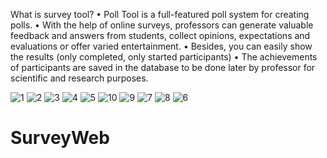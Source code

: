 What is survey tool?
• Poll Tool is a full-featured poll system for creating polls.
• With the help of online surveys, professors can generate valuable feedback and answers from students, collect opinions, expectations and evaluations or offer varied entertainment.
• Besides, you can easily show the results (only completed, only started participants)
• The achievements of participants are saved in the database to be done later by professor for scientific and research purposes.


![1](https://user-images.githubusercontent.com/58028387/160845167-ced27dd4-f473-42dc-9ef2-c44d62cdc591.png)
![2](https://user-images.githubusercontent.com/58028387/160845164-d5996f60-206c-4f66-aa98-e9bfcdbfab7b.png)
![3](https://user-images.githubusercontent.com/58028387/160845163-6c52a73a-f1bd-4806-aeb1-dbbceadce40e.png)
![4](https://user-images.githubusercontent.com/58028387/160845160-36729526-c024-403a-bc3a-a5e2322feda0.png)
![5](https://user-images.githubusercontent.com/58028387/160845161-d371f0c8-f437-49f4-8fb3-90bc628b4ab3.png)
![10](https://user-images.githubusercontent.com/58028387/160845145-2462eaef-2133-4343-8ee4-67b78991edf4.png)
![9](https://user-images.githubusercontent.com/58028387/160845152-672fe30b-5c1b-402d-8997-890305d5f128.png)
![7](https://user-images.githubusercontent.com/58028387/160845153-16e23ac7-41da-4c9b-b137-70831eb485ed.png)
![8](https://user-images.githubusercontent.com/58028387/160845156-cafe261c-9d76-497b-bafa-2ef73fb70ce9.png)
![6](https://user-images.githubusercontent.com/58028387/160845158-3872f591-6ebe-4532-9864-a6e83c38845a.png)


# SurveyWeb
